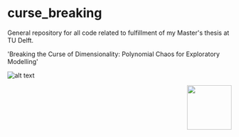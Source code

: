 # curse_breaking
General repository for all code related to fulfillment of my Master's thesis at TU Delft.

'Breaking the Curse of Dimensionality: Polynomial Chaos for Exploratory Modelling' 


![alt text](https://upload.wikimedia.org/wikipedia/en/0/09/Dali_Crucifixion_hypercube.jpg)

<img align="right" width="100" height="100" src="https://upload.wikimedia.org/wikipedia/en/0/09/Dali_Crucifixion_hypercube.jpg">
